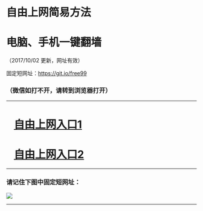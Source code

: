 ﻿# 自由上网简易方法

# 电脑、手机一键翻墙

（2017/10/02 更新，网址有效）

固定短网址：https://git.io/free99

### （微信如打不开，请转到浏览器打开）


***





# &nbsp;&nbsp; <a href="http://ft158761506.fwtz-zhenx1001.xyz/fwqtz01.html?t=100200125519 " target="_blank">自由上网入口1</a>
# &nbsp;&nbsp; <a href="http://ft519932035.fw-tzzhen1002.xyz/fwqtz02.html?t=10020016321 " target="_blank">自由上网入口2</a>
***

### 请记住下图中固定短网址：

<img src="https://s3-us-west-2.amazonaws.com/fwq-1001/yjfq-20170905okok.png" /> 


***

